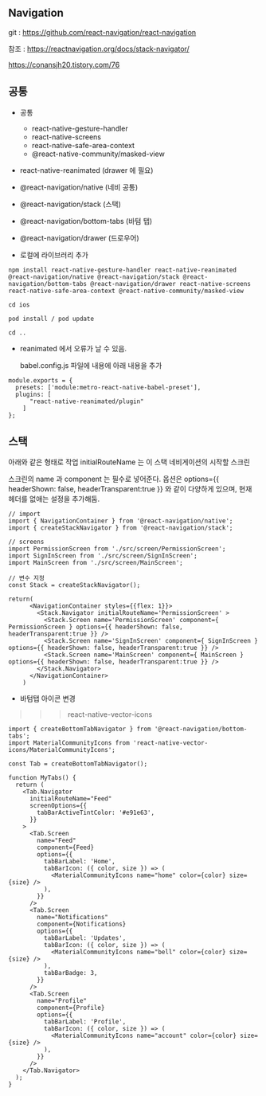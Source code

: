 ## Navigation

git : https://github.com/react-navigation/react-navigation

참조 : https://reactnavigation.org/docs/stack-navigator/

https://conansjh20.tistory.com/76

## 공통

- 공통
  - react-native-gesture-handler
  - react-native-screens
  - react-native-safe-area-context
  - @react-native-community/masked-view

- react-native-reanimated (drawer 에 필요)
- @react-navigation/native (네비 공통)
- @react-navigation/stack (스택)
- @react-navigation/bottom-tabs (바텀 탭)
- @react-navigation/drawer (드로우어)

- 로컬에 라이브러리 추가
```
npm install react-native-gesture-handler react-native-reanimated @react-navigation/native @react-navigation/stack @react-navigation/bottom-tabs @react-navigation/drawer react-native-screens react-native-safe-area-context @react-native-community/masked-view

cd ios 

pod install / pod update

cd ..
```


- reanimated 에서 오류가 날 수 있음.

    babel.config.js 파일에 내용에 아래 내용을 추가

```   
module.exports = {
  presets: ['module:metro-react-native-babel-preset'],
  plugins: [
      "react-native-reanimated/plugin"
    ]
};
```

## 스택

아래와 같은 형태로 작업
initialRouteName 는 이 스택 네비게이션의 시작할 스크린

스크린의 name 과 component 는 필수로 넣어준다.
옵션은 options={{ headerShown: false, headerTransparent:true }} 와 같이 다양하게 있으며, 현재 헤더를 없애는 설정을 추가해둠.

```
// import
import { NavigationContainer } from '@react-navigation/native';
import { createStackNavigator } from '@react-navigation/stack';

// screens
import PermissionScreen from './src/screen/PermissionScreen';
import SignInScreen from './src/screen/SignInScreen';
import MainScreen from './src/screen/MainScreen';

// 변수 지정
const Stack = createStackNavigator();

return(
      <NavigationContainer styles={{flex: 1}}>
        <Stack.Navigator initialRouteName='PermissionScreen' >
          <Stack.Screen name='PermissionScreen' component={ PermissionScreen } options={{ headerShown: false, headerTransparent:true }} />
          <Stack.Screen name='SignInScreen' component={ SignInScreen } options={{ headerShown: false, headerTransparent:true }} />
          <Stack.Screen name='MainScreen' component={ MainScreen } options={{ headerShown: false, headerTransparent:true }} />
        </Stack.Navigator>
      </NavigationContainer>
    )

```

- 바텀탭 아이콘 변경

>>> react-native-vector-icons 

```
import { createBottomTabNavigator } from '@react-navigation/bottom-tabs';
import MaterialCommunityIcons from 'react-native-vector-icons/MaterialCommunityIcons';

const Tab = createBottomTabNavigator();

function MyTabs() {
  return (
    <Tab.Navigator
      initialRouteName="Feed"
      screenOptions={{
        tabBarActiveTintColor: '#e91e63',
      }}
    >
      <Tab.Screen
        name="Feed"
        component={Feed}
        options={{
          tabBarLabel: 'Home',
          tabBarIcon: ({ color, size }) => (
            <MaterialCommunityIcons name="home" color={color} size={size} />
          ),
        }}
      />
      <Tab.Screen
        name="Notifications"
        component={Notifications}
        options={{
          tabBarLabel: 'Updates',
          tabBarIcon: ({ color, size }) => (
            <MaterialCommunityIcons name="bell" color={color} size={size} />
          ),
          tabBarBadge: 3,
        }}
      />
      <Tab.Screen
        name="Profile"
        component={Profile}
        options={{
          tabBarLabel: 'Profile',
          tabBarIcon: ({ color, size }) => (
            <MaterialCommunityIcons name="account" color={color} size={size} />
          ),
        }}
      />
    </Tab.Navigator>
  );
}

```